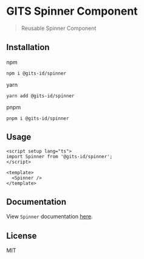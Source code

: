 # GITS Spinner Component

> Reusable Spinner Component

## Installation

npm

```
npm i @gits-id/spinner
```

yarn

```
yarn add @gits-id/spinner
```

pnpm

```
pnpm i @gits-id/spinner
```

## Usage

```vue
<script setup lang="ts">
import Spinner from '@gits-id/spinner';
</script>

<template>
  <Spinner />
</template>
```

## Documentation

View `Spinner` documentation [here](https://gitsindonesia.github.io/ui-component/components/spinner.html).

## License

MIT
